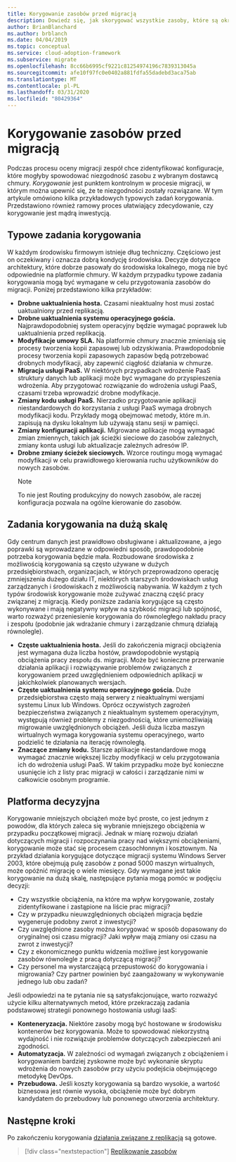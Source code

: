 ```yaml
---
title: Korygowanie zasobów przed migracją
description: Dowiedz się, jak skorygować wszystkie zasoby, które są określane jako niezgodne z wybranym dostawcą chmury przed rozpoczęciem migracji.
author: BrianBlanchard
ms.author: brblanch
ms.date: 04/04/2019
ms.topic: conceptual
ms.service: cloud-adoption-framework
ms.subservice: migrate
ms.openlocfilehash: 8cc66b6995cf9221c81254974196c7839313045a
ms.sourcegitcommit: afe10f97fc0e0402a881fdfa55dadebd3aca75ab
ms.translationtype: MT
ms.contentlocale: pl-PL
ms.lasthandoff: 03/31/2020
ms.locfileid: "80429364"
---
```

# <a name="remediate-assets-prior-to-migration"></a>Korygowanie zasobów przed migracją

Podczas procesu oceny migracji zespół chce zidentyfikować konfiguracje, które mogłyby spowodować niezgodność zasobu z wybranym dostawcą chmury. *Korygowanie* jest punktem kontrolnym w procesie migracji, w którym można upewnić się, że te niezgodności zostały rozwiązane. W tym artykule omówiono kilka przykładowych typowych zadań korygowania. Przedstawiono również ramowy proces ułatwiający zdecydowanie, czy korygowanie jest mądrą inwestycją.

## <a name="common-remediation-tasks"></a>Typowe zadania korygowania

W każdym środowisku firmowym istnieje dług techniczny. Częściowo jest on oczekiwany i oznacza dobrą kondycję środowiska. Decyzje dotyczące architektury, które dobrze pasowały do środowiska lokalnego, mogą nie być odpowiednie na platformie chmury. W każdym przypadku typowe zadania korygowania mogą być wymagane w celu przygotowania zasobów do migracji. Poniżej przedstawiono kilka przykładów:

- **Drobne uaktualnienia hosta.** Czasami nieaktualny host musi zostać uaktualniony przed replikacją.
- **Drobne uaktualnienia systemu operacyjnego gościa.** Najprawdopodobniej system operacyjny będzie wymagać poprawek lub uaktualnienia przed replikacją.
- **Modyfikacje umowy SLA.** Na platformie chmury znacznie zmieniają się procesy tworzenia kopii zapasowej lub odzyskiwania. Prawdopodobnie procesy tworzenia kopii zapasowych zapasów będą potrzebować drobnych modyfikacji, aby zapewnić ciągłość działania w chmurze.
- **Migracja usługi PaaS.** W niektórych przypadkach wdrożenie PaaS struktury danych lub aplikacji może być wymagane do przyspieszenia wdrożenia. Aby przygotować rozwiązanie do wdrożenia usługi PaaS, czasami trzeba wprowadzić drobne modyfikacje.
- **Zmiany kodu usługi PaaS.** Nierzadko przygotowanie aplikacji niestandardowych do korzystania z usługi PaaS wymaga drobnych modyfikacji kodu. Przykłady mogą obejmować metody, które m.in. zapisują na dysku lokalnym lub używają stanu sesji w pamięci.
- **Zmiany konfiguracji aplikacji.** Migrowane aplikacje mogą wymagać zmian zmiennych, takich jak ścieżki sieciowe do zasobów zależnych, zmiany konta usługi lub aktualizacje zależnych adresów IP.
- **Drobne zmiany ścieżek sieciowych.** Wzorce routingu mogą wymagać modyfikacji w celu prawidłowego kierowania ruchu użytkowników do nowych zasobów.
    > [!NOTE]
    > To nie jest Routing produkcyjny do nowych zasobów, ale raczej konfiguracja pozwala na ogólne kierowanie do zasobów.

## <a name="large-scale-remediation-tasks"></a>Zadania korygowania na dużą skalę

Gdy centrum danych jest prawidłowo obsługiwane i aktualizowane, a jego poprawki są wprowadzane w odpowiedni sposób, prawdopodobnie potrzeba korygowania będzie mała. Rozbudowane środowiska z możliwością korygowania są często używane w dużych przedsiębiorstwach, organizacjach, w których przeprowadzono operację zmniejszenia dużego działu IT, niektórych starszych środowiskach usług zarządzanych i środowiskach z możliwością nabywania. W każdym z tych typów środowisk korygowanie może zużywać znaczną część pracy związanej z migracją. Kiedy poniższe zadania korygujące są często wykonywane i mają negatywny wpływ na szybkość migracji lub spójność, warto rozważyć przeniesienie korygowania do równoległego nakładu pracy i zespołu (podobnie jak wdrażanie chmury i zarządzanie chmurą działają równolegle).

- **Częste uaktualnienia hosta.** Jeśli do zakończenia migracji obciążenia jest wymagana duża liczba hostów, prawdopodobnie wystąpią obciążenia pracy zespołu ds. migracji. Może być konieczne przerwanie działania aplikacji i rozwiązywanie problemów związanych z korygowaniem przed uwzględnieniem odpowiednich aplikacji w jakichkolwiek planowanych wersjach.
- **Częste uaktualnienia systemu operacyjnego gościa.** Duże przedsiębiorstwa często mają serwery z nieaktualnymi wersjami systemu Linux lub Windows. Oprócz oczywistych zagrożeń bezpieczeństwa związanych z nieaktualnym systemem operacyjnym, występują również problemy z niezgodnością, które uniemożliwiają migrowanie uwzględnionych obciążeń. Jeśli duża liczba maszyn wirtualnych wymaga korygowania systemu operacyjnego, warto podzielić te działania na iterację równoległą.
- **Znaczące zmiany kodu.** Starsze aplikacje niestandardowe mogą wymagać znacznie większej liczby modyfikacji w celu przygotowania ich do wdrożenia usługi PaaS. W takim przypadku może być konieczne usunięcie ich z listy prac migracji w całości i zarządzanie nimi w całkowicie osobnym programie.

## <a name="decision-framework"></a>Platforma decyzyjna

Korygowanie mniejszych obciążeń może być proste, co jest jednym z powodów, dla których zaleca się wybranie mniejszego obciążenia w przypadku początkowej migracji. Jednak w miarę rozwoju działań dotyczących migracji i rozpoczynania pracy nad większymi obciążeniami, korygowanie może stać się procesem czasochłonnym i kosztownym. Na przykład działania korygujące dotyczące migracji systemu Windows Server 2003, które obejmują pulę zasobów z ponad 5000 maszyn wirtualnych, może opóźnić migrację o wiele miesięcy. Gdy wymagane jest takie korygowanie na dużą skalę, następujące pytania mogą pomóc w podjęciu decyzji:

- Czy wszystkie obciążenia, na które ma wpływ korygowanie, zostały zidentyfikowane i zastąpione na liście prac migracji?
- Czy w przypadku nieuwzględnionych obciążeń migracja będzie wygeneruje podobny zwrot z inwestycji?
- Czy uwzględnione zasoby można korygować w sposób dopasowany do oryginalnej osi czasu migracji? Jaki wpływ mają zmiany osi czasu na zwrot z inwestycji?
- Czy z ekonomicznego punktu widzenia możliwe jest korygowanie zasobów równolegle z pracą dotyczącą migracji?
- Czy personel ma wystarczającą przepustowość do korygowania i migrowania? Czy partner powinien być zaangażowany w wykonywanie jednego lub obu zadań?

Jeśli odpowiedzi na te pytania nie są satysfakcjonujące, warto rozważyć użycie kilku alternatywnych metod, które przekraczają zadania podstawowej strategii ponownego hostowania usługi IaaS:

- **Konteneryzacja.** Niektóre zasoby mogą być hostowane w środowisku kontenerów bez korygowania. Może to spowodować niekorzystną wydajność i nie rozwiązuje problemów dotyczących zabezpieczeń ani zgodności.
- **Automatyzacja.** W zależności od wymagań związanych z obciążeniem i korygowaniem bardziej zyskowne może być wykonanie skryptu wdrożenia do nowych zasobów przy użyciu podejścia obejmującego metodykę DevOps.
- **Przebudowa.** Jeśli koszty korygowania są bardzo wysokie, a wartość biznesowa jest równie wysoka, obciążenie może być dobrym kandydatem do przebudowy lub ponownego utworzenia architektury.

## <a name="next-steps"></a>Następne kroki

Po zakończeniu korygowania [działania związane z replikacją](./replicate.md) są gotowe.

> [!div class="nextstepaction"]
> [Replikowanie zasobów](./replicate.md)
